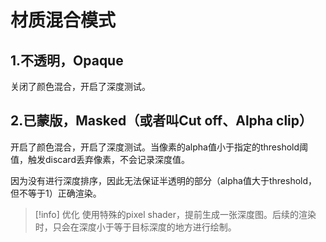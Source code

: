 
# 材质混合模式

## 1.不透明，Opaque

关闭了颜色混合，开启了深度测试。

## 2.已蒙版，Masked（或者叫Cut off、Alpha clip）

开启了颜色混合，开启了深度测试。当像素的alpha值小于指定的threshold阈值，触发discard丢弃像素，不会记录深度值。

因为没有进行深度排序，因此无法保证半透明的部分（alpha值大于threshold，但不等于1）正确渲染。

> [!info] 优化
> 使用特殊的pixel shader，提前生成一张深度图。后续的渲染时，只会在深度小于等于目标深度的地方进行绘制。

